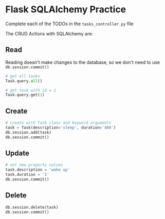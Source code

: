# Flask SQLAlchemy Practice

Complete each of the TODOs in the `tasks_controller.py` file

The CRUD Actions with SQLAlchemy are:


## Read

Reading doesn't make changes to the database, so we don't need to use `db.session.commit()`

```python
# get all tasks
Task.query.all()

# get task with id = 1
Task.query.get(1) 
```

## Create

```python
# create with Task class and keyword arguments
task = Task(description='sleep', duration='480')
db.session.add(task)
db.session.commit()
```

## Update

```python
# set new property values
task.description = 'wake up'
task.duration = '1'
db.session.commit()
```

## Delete

```python
db.session.delete(task)
db.session.commit()
```